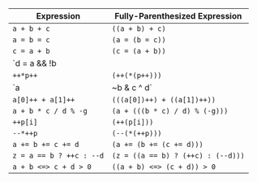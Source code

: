 | Expression                     | Fully-Parenthesized Expression         |
|--------------------------------|---------------------------------------|
| `a + b + c`                    | `((a + b) + c)`                       |
| `a = b = c`                    | `(a = (b = c))`                       |
| `c = a + b`                    | `(c = (a + b))`                       |
| `d = a && !b || c`             | `(d = ((a && (!b)) || c))`            |
| `++*p++`                       | `(++(*(p++)))`                        |
| `a | ~b & c ^ d`               | `(a | (((~b) & c) ^ d))`              |
| `a[0]++ + a[1]++`              | `(((a[0])++) + ((a[1])++))`           |
| `a + b * c / d % -g`           | `(a + (((b * c) / d) % (-g)))`        |
| `++p[i]`                       | `(++(p[i]))`                          |
| `--*++p`                       | `(--(*(++p)))`                        |
| `a += b += c += d`             | `(a += (b += (c += d)))`              |
| `z = a == b ? ++c : --d`       | `(z = ((a == b) ? (++c) : (--d)))`    |
| `a + b <=> c + d > 0`          | `((a + b) <=> (c + d)) > 0`           |
